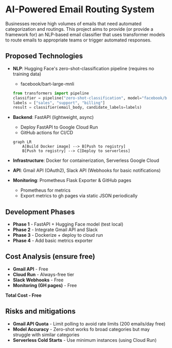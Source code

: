 # AI-Powered Email Routing System

Businesses receive high volumes of emails that need automated categorization and routings. This project aims to provide (or provide a framework for) an NLP-based email classifier that uses transformer models to route emails to appropriate teams or trigger automated responses.

## Proposed Technologies

- **NLP**: Hugging Face's zero-shot-classification pipeline (requires no training data)
    - facebook/bart-large-mnli
    ```python
    from transformers import pipeline
    classifier = pipeline("zero-shot-classification", model="facebook/bart-large-mnli")
    labels = ["sales", "support", "billing"]
    result = classifier(email_body, candidate_labels=labels)
    ```
- **Backend**: FastAPI (lightweight, async)
    - Deploy FastAPI to Google Cloud Run
    - GitHub actions for CI/CD
    ```mermaid
    graph LR
        A[Build Docker image] --> B[Push to registry]
        B[Push to registry] --> C[Deploy to serverless]
    ```

- **Infrastructure**: Docker for containerization, Serverless Google Cloud
- **API**: Gmail API (OAuth2), Slack API (Webhooks for basic notifications)
- **Monitoring**: Prometheus Flask Exporter & GitHub pages
    - Prometheus for metrics
    - Export metrics to gh pages via static JSON periodically



## Development Phases

- **Phase 1** - FastAPI + Hugging Face model (test local)
- **Phase 2** - Integrate Gmail API and Slack
- **Phase 3** - Dockerize + deploy to cloud run
- **Phase 4** - Add basic metrics exporter


## Cost Analysis (ensure free)

- **Gmail API** - Free
- **Cloud Run** - Always-free tier
- **Slack Webhooks** - Free
- **Monitoring (GH pages)** - Free

**Total Cost - Free**


## Risks and mitigations

- **Gmail API Quota** - Limit polling to avoid rate limits (200 emails/day free)
- **Model Accuracy** - Zero-shot works fo broad categories but may struggle with similar categories
- **Serverless Cold Starts** - Use minimum instances (using Cloud Run)
